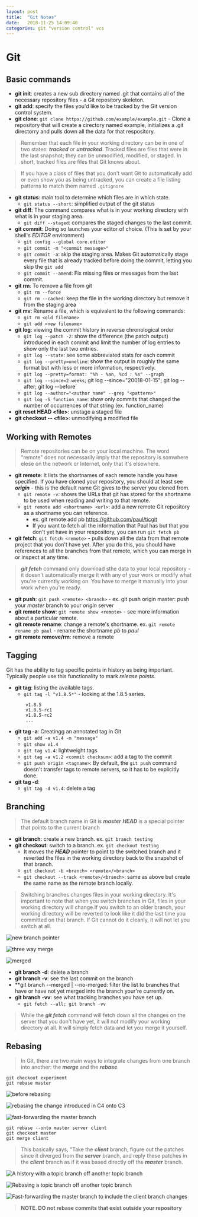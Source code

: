 ```yaml
---
layout: post
title:  "Git Notes"
date:   2018-11-25 14:09:40
categories: git "version control" vcs
---
```

# Git

## Basic commands
* **git init**: creates a new sub directory named .git that contains all of the necessary repository files - a Git repository skeleton.
* **git add**: specify the files you'd like to be tracked by the Git version control system.
* **git clone**: `git clone https://github.com/example/example.git` - Clone a repository that will create a cirectory named example, initializes a .git directorry and pulls down all the data for that respository.

> Remember that each file in your working directory can be in one of two states: ***tracked*** or ***untracked***. Tracked files are files that were in the last snapshot; they can be unmodified, modified, or staged. In short, tracked files are files that Git knows about.

> If you have a class of files that you don't want Git to automatically add or even show you as being untracked, you can create a file listing patterns to match them named `.gitignore` 

* **git status**: main tool to determine which files are in which state.
	* `git status --short`: simplified output of the git status 
* **git diff**: The command compares what is in your working directory with what is in your staging area.
	* `git diff --staged`: compares the staged changes to the last commit.
* **git commit**: Doing so launches your editor of choice. (This is set by your shell's *EDITOR* environment)
	* `git config --global core.editor`
	* `git commit -m "<commit message>"`
	* `git commit -a`: skip the staging area. Makes Git automatically stage every file that is already tracked before doing the commit, letting you skip the `git add`
	* `git commit --amend`: Fix missing files or messages from the last commit.
* **git rm**: To remove a file from git
	* `git rm --force`
	* `git rm --cached`: keep the file in the working directory but remove it from the staging area
* **git mv**: Rename a file, which is equivalent to the following commands:
	* `git rm <old filename>`
	* `git add <new filename>`
* **git log**: viewing the commit history in reverse chronological order
	* `git log --patch -2`:  show the difference (the patch output) introduced in each commit and limit the number of log entries to show only the last two entries.
	* `git log --state`: see some abbreviated stats for each commit
	* `git log --pretty=oneline`: show the output in roughly the same format but with less or more information, respectively.
	* `git log --pretty=format: "%h - %an, %cd : %s" --graph`
	* `git log --since=2.weeks`; git log --since="20018-01-15"; git log --after; git log --before`
	* `git log --author="<author name" --grep "<pattern>"`
	* `git log -S function_name`: show only commits that changed the number of occurrences of that string (ex. function_name)
* **git reset HEAD &lt;file&gt;**: unstage a staged file
* **git checkout -- &lt;file&gt;**: unmodifying a modified file

## Working with Remotes
> Remote repositories can be on your local machine. The word "remote" does not necessarily imply that the repository is somwhere elese on the network or Internet, only that it's elsewhere.

* **git remote**: It lists the shortnames of each remote handle you have specified. If you have cloned your repository, you should at least see ***origin*** - this is the default name Git gives to the server you cloned from.
	* `git remote -v`: shows the URLs that git has stored for the shortname to be used when reading and writing to that remote.
	* `git remote add <shortname> <url>`: add a new remote Git repository as a shortname you can reference.
		* ex. git remote add pb https://github.com/paul/ticgit
		* If you want to fetch all the information that Paul has but that you don't yet have in your respository, you can run `git fetch pb`
* **git fetch**: `git fetch <remote>` - pulls down all the data from that remote project that you don't have yet. After you do this, you should have references to all the branches from that remote, which you can merge in or inspect at any time.

> ***git fetch*** command only download sthe data to your local repository - it doesn't automatically merge it with any of your work or modify what you're currently working on. You have to merge it manually into your work when you're ready.

* **git push**: `git push <remote> <branch>` - ex. git push origin master: push your *master* branch to your *origin* server
* **git remote show**: `git remote show <remote>` - see more information about a particular remote.
* **git remote rename**: change a remote's shortname. ex. `git remote rename pb paul` - rename the shortname *pb* to *paul*
* **git remote remove/rm**: remove a remote

## Tagging
Git has the ability to tag specific points in history as being important. Typically people use this functionality to mark *release points*.

* **git tag**: listing the available tags.
	* `git tag -l "v1.8.5*"` - looking at the 1.8.5 series.
	```
		v1.8.5
		v1.8.5-rc1
		v1.8.5-rc2
		...
	```
* **git tag -a**: Creatingg an annotated tag in Git
	* `git add -a v1.4 -m "message"`
	* `git show v1.4`
	* `git tag v1.4`: lightweight tags
	* `git tag -a v1.2 <commit checksum>`: add a tag to the commit
	* `git push origin <tagname>`: By default, the `git push` command doesn't transfer tags to remote servers, so it has to be explicitly done.
* **git tag -d**: 
	* `git tag -d v1.4`:  delete a tag

## Branching
> The default branch name in Git is <b><i>master</i></b>
> <b><i>HEAD</i></b> is a special pointer that points to the current branch

* **git branch**: create a new branch. ex. `git branch testing`
* **git checkout**: switch to a branch. ex. `git checkout testing`
	* It moves the ***HEAD*** pointer to point to the switched branch 
and it reverted the files in the working directory back to the snapshot of that branch.
	* `git checkout -b <branch> <remote>/<branch>`
	* `git checkout --track <remote>/<branch>`: same as above but create the same name as the remote branch locally.
> Switching branches changes files in your working directory. It's important to note that when you switch branches in Git, files in your working directory will change.If you switch to an older branch, your working directory will be reverted to look like it did the last time you committed on that branch. If Git cannot do it cleanly, it will not let you switch at all.

![new branch pointer](http://drive.google.com/uc?export=view&id=1FfWNj2HMh9nk5gIifIul_N20j9PDqTCA "new branch pointer")

![three way merge](https://drive.google.com/uc?export=view&id=1bit1O61wAil8KMDiLTznDRzxd9zVUDg6 "three way merge")

![merged](https://drive.google.com/uc?export=view&id=1tE4LhZeoKk3r1zMU4wNTO2wFqbHqa59B "Merged")

* **git branch -d**: delete a branch
* **git branch -v**: see the last commit on the branch
* **git branch --merged | --no-merged: filter the list to branches that have or have not yet merged into the branch your're currently on.
* **git branch -vv**: see what tracking branches you have set up. 
	* `git fetch --all; git branch -vv`

> While the <b><i>git fetch</i></b> command will fetch down all the changes on the server that you don't have  yet, it will not modify your working directory at all. It will simply fetch data and let you merge it yourself.

## Rebasing
> In Git, there are two main ways to integrate changes from one branch into another: the <b><i>merge</i></b> and the <b><i>rebase</i></b>. 

	git checkout experiment
	git rebase master

![before rebasing](https://drive.google.com/uc?export=view&id=1_a5pC6ODNW564M_MYaUj3pP9yr9WZnTF "Simple divergent history")

![rebasing the change introduced in C4 onto C3](https://drive.google.com/uc?export=view&id=1OiPErLZ7Ju_AOZTnwKSMgjIY5fn6d01C "Rebasing the change introduced in C4 onto C3")

![fast-forwarding the master branch](https://drive.google.com/uc?export=view&id=1I4O9dEicXw3-9VDRFYfM8hTyCpthsg53 "Fast-forwarding the master branch")

	git rebase --onto master server client
	git checkout master
	git merge client

> This basically says, "Take the <b><i>client</i></b> branch, figure out the patches since it diverged from the <b><i>server</i></b> branch, and reply these patches in the <b><i>client</i></b> branch as if it was based directly off the <b><i>master</i></b> branch.

![A history with a topic branch off another topic branch](https://drive.google.com/uc?export=view&id=131Cf393RE5sW5fG4QKoSv9DXbzdIEGfH "A history with a topic branch off another topic branch")

![Rebasing a topic branch off another topic branch](https://drive.google.com/uc?export=view&id=19p7t0gGuhZt8HD0jOLVy_pRjIgDXfca4 "Rebasing a topic branch off another topic branch")

![Fast-forwarding the master branch to include the client branch changes](https://drive.google.com/uc?export=view&id=1mWwDhbQMW283imbMjs_sfii2wiRmsfiQ "Fast-forwarding the master branch to include the client branch changes")

> <b>NOTE.  DO not rebase commits that exist outside your repository</b>


